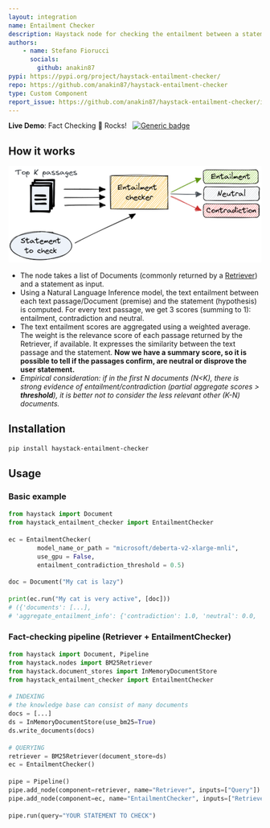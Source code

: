 ```yaml
---
layout: integration
name: Entailment Checker
description: Haystack node for checking the entailment between a statement and a list of Documents
authors:
    - name: Stefano Fiorucci
      socials:
        github: anakin87
pypi: https://pypi.org/project/haystack-entailment-checker/
repo: https://github.com/anakin87/haystack-entailment-checker
type: Custom Component
report_issue: https://github.com/anakin87/haystack-entailment-checker/issues
---
```

**Live Demo**: Fact Checking 🎸 Rocks! &nbsp; [![Generic badge](https://img.shields.io/badge/🤗-Open%20in%20Spaces-blue.svg)](https://huggingface.co/spaces/anakin87/fact-checking-rocks)

## How it works
![Entailment Checker Node](https://github.com/anakin87/haystack-entailment-checker/raw/main/images/entailment_checker_node.png)
- The node takes a list of Documents (commonly returned by a [Retriever](https://docs.haystack.deepset.ai/v1.25/docs/retriever)) and a statement as input.
- Using a Natural Language Inference model, the text entailment between each text passage/Document (premise) and the statement (hypothesis) is computed. For every text passage, we get 3 scores (summing to 1): entailment, contradiction and neutral.
- The text entailment scores are aggregated using a weighted average. The weight is the relevance score of each passage returned by the Retriever, if available. It expresses the similarity between the text passage and the statement. **Now we have a summary score, so it is possible to tell if the passages confirm, are neutral or disprove the user statement.**
- *Empirical consideration: if in the first N documents (N<K), there is strong evidence of entailment/contradiction (partial aggregate scores > **threshold**), it is better not to consider the less relevant other (K-N) documents.*

## Installation
```bash
pip install haystack-entailment-checker
```

## Usage
### Basic example
```python
from haystack import Document
from haystack_entailment_checker import EntailmentChecker

ec = EntailmentChecker(
        model_name_or_path = "microsoft/deberta-v2-xlarge-mnli",
        use_gpu = False,
        entailment_contradiction_threshold = 0.5)

doc = Document("My cat is lazy")

print(ec.run("My cat is very active", [doc]))
# ({'documents': [...],
# 'aggregate_entailment_info': {'contradiction': 1.0, 'neutral': 0.0, 'entailment': 0.0}}, ...)
```

### Fact-checking pipeline (Retriever + EntailmentChecker)
```python
from haystack import Document, Pipeline
from haystack.nodes import BM25Retriever
from haystack.document_stores import InMemoryDocumentStore
from haystack_entailment_checker import EntailmentChecker

# INDEXING
# the knowledge base can consist of many documents
docs = [...]
ds = InMemoryDocumentStore(use_bm25=True)
ds.write_documents(docs)

# QUERYING
retriever = BM25Retriever(document_store=ds)
ec = EntailmentChecker()

pipe = Pipeline()
pipe.add_node(component=retriever, name="Retriever", inputs=["Query"])
pipe.add_node(component=ec, name="EntailmentChecker", inputs=["Retriever"])

pipe.run(query="YOUR STATEMENT TO CHECK")
```
